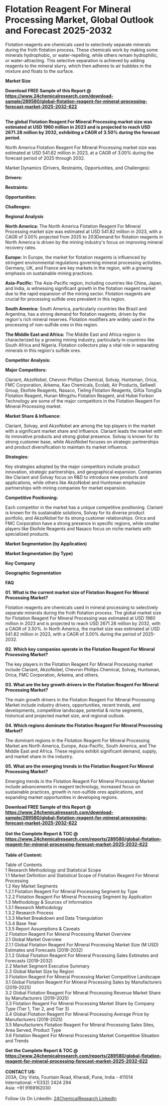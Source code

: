 <h1>Flotation Reagent For Mineral Processing Market, Global Outlook and Forecast 2025-2032</h1><p>Flotation reagents are chemicals used to selectively separate minerals during the froth flotation process. These chemicals work by making some minerals hydrophobic, or water-repelling, while others remain hydrophilic, or water-attracting. This selective separation is achieved by adding reagents to the mineral slurry, which then adheres to air bubbles in the mixture and floats to the surface.</p><p>
<strong>Market Size</strong></p><p>
</p><div><b>Download FREE Sample of this Report @ 
            <a href="https://www.24chemicalresearch.com/download-sample/289580/global-flotation-reagent-for-mineral-processing-forecast-market-2025-2032-622">
            https://www.24chemicalresearch.com/download-sample/289580/global-flotation-reagent-for-mineral-processing-forecast-market-2025-2032-622</a></b></div><br><p><strong>The global Flotation Reagent For Mineral Processing market size was estimated at USD 1960 million in 2023 and is projected to reach USD 2671.28 million by 2032, exhibiting a CAGR of 3.50% during the forecast period. </strong></p><p>
</p><p>North America Flotation Reagent For Mineral Processing market size was estimated at USD 541.82 million in 2023, at a CAGR of 3.00% during the forecast period of 2025 through 2032.</p><p>
Market Dynamics (Drivers, Restraints, Opportunities, and Challenges):</p><p>
<strong>Drivers:</strong></p><p>
</p><p>
<strong>Restraints:</strong></p><p>
</p><p>
<strong>Opportunities:</strong></p><p>
</p><p>
<strong>Challenges:</strong></p><p>
</p><p>
<strong>Regional Analysis</strong></p><p>
</p><p><strong>North America:</strong> The North America Flotation Reagent For Mineral Processing market size was estimated at USD 541.82 million in 2023, with a CAGR of 3.00% projected from 2025 to 203Demand for flotation reagents in North America is driven by the mining industry's focus on improving mineral recovery rates.</p><p>
</p><p><strong>Europe:</strong> In Europe, the market for flotation reagents is influenced by stringent environmental regulations governing mineral processing activities. Germany, UK, and France are key markets in the region, with a growing emphasis on sustainable mining practices.</p><p>
</p><p><strong>Asia-Pacific:</strong> The Asia-Pacific region, including countries like China, Japan, and India, is witnessing significant growth in the flotation reagent market due to the rapid expansion of the mining sector. Flotation reagents are crucial for processing sulfide ores prevalent in this region.</p><p>
</p><p><strong>South America:</strong> South America, particularly countries like Brazil and Argentina, has a strong demand for flotation reagents, driven by the region's rich mineral reserves. Flotation modifiers are widely used in the processing of non-sulfide ores in this region.</p><p>
</p><p><strong>The Middle East and Africa:</strong> The Middle East and Africa region is characterized by a growing mining industry, particularly in countries like South Africa and Nigeria. Flotation collectors play a vital role in separating minerals in this region's sulfide ores.</p><p>
<strong>Competitor Analysis:</strong></p><p>
</p><p><strong>Major Competitors:</strong></p><p>
</p><p>Clariant, AkzoNobel, Chevron Phillips Chemical, Solvay, Huntsman, Orica, FMC Corporation, Arkema, Kao Chemicals, Ecolab, Air Products, Sellwell Group, Ekofole Reagents, Nasaco, Tieling Flotation Reagents, QiXia TongDa Flotation Reagent, Hunan Mingzhu Flotation Reagent, and Hubei Forbon Technology are some of the major competitors in the Flotation Reagent For Mineral Processing market.</p><p>
</p><p><strong>Market Share &amp; Influence:</strong></p><p>
</p><p>Clariant, Solvay, and AkzoNobel are among the top players in the market with a significant market share and influence. Clariant leads the market with its innovative products and strong global presence. Solvay is known for its strong customer base, while AkzoNobel focuses on strategic partnerships and product diversification to maintain its market influence.</p><p>
</p><p><strong>Strategies:</strong></p><p>
</p><p>Key strategies adopted by the major competitors include product innovation, strategic partnerships, and geographical expansion. Companies like Clariant and Solvay focus on R&amp;D to introduce new products and applications, while others like AkzoNobel and Huntsman emphasize partnerships with mining companies for market expansion.</p><p>
</p><p><strong>Competitive Positioning:</strong></p><p>
</p><p>Each competitor in the market has a unique competitive positioning. Clariant is known for its sustainable solutions, Solvay for its diverse product portfolio, and AkzoNobel for its strong customer relationships. Orica and FMC Corporation have a strong presence in specific regions, while smaller players like Ekofole Reagents and Nasaco focus on niche markets with specialized products.</p><p>
</p><p>
<strong>Market Segmentation (by Application)</strong></p><p>
</p><p>
<strong>Market Segmentation (by Type)</strong></p><p>
</p><p>
<strong>Key Company</strong></p><p>
</p><p>
<strong>Geographic Segmentation</strong></p><p>
</p><p>
<strong>FAQ </strong></p><p>
<strong>01. What is the current market size of Flotation Reagent For Mineral Processing Market?</strong></p><p>
</p><p>Flotation reagents are chemicals used in mineral processing to selectively separate minerals during the froth flotation process. The global market size for Flotation Reagent For Mineral Processing was estimated at USD 1960 million in 2023 and is projected to reach USD 2671.28 million by 2032, with a CAGR of 3.50%. In North America, the market size was estimated at USD 541.82 million in 2023, with a CAGR of 3.00% during the period of 2025-2032.</p><p>
<strong>02. Which key companies operate in the Flotation Reagent For Mineral Processing Market?</strong></p><p>
</p><p>The key players in the Flotation Reagent For Mineral Processing market include Clariant, AkzoNobel, Chevron Phillips Chemical, Solvay, Huntsman, Orica, FMC Corporation, Arkema, and others.</p><p>
<strong>03. What are the key growth drivers in the Flotation Reagent For Mineral Processing Market?</strong></p><p>
</p><p>The main growth drivers in the Flotation Reagent For Mineral Processing Market include industry drivers, opportunities, recent trends, and developments, competitive landscape, potential &amp; niche segments, historical and projected market size, and regional outlook.</p><p>
<strong>04. Which regions dominate the Flotation Reagent For Mineral Processing Market?</strong></p><p>
</p><p>The dominant regions in the Flotation Reagent For Mineral Processing Market are North America, Europe, Asia-Pacific, South America, and The Middle East and Africa. These regions exhibit significant demand, supply, and market share in the industry.</p><p>
<strong>05. What are the emerging trends in the Flotation Reagent For Mineral Processing Market?</strong></p><p>
</p><p>Emerging trends in the Flotation Reagent For Mineral Processing Market include advancements in reagent technology, increased focus on sustainable practices, growth in non-sulfide ores applications, and expanding market opportunities in developing regions.</p><div><b>Download FREE Sample of this Report @ 
            <a href="https://www.24chemicalresearch.com/download-sample/289580/global-flotation-reagent-for-mineral-processing-forecast-market-2025-2032-622">
            https://www.24chemicalresearch.com/download-sample/289580/global-flotation-reagent-for-mineral-processing-forecast-market-2025-2032-622</a></b></div><br><div><b>Get the Complete Report & TOC @ 
            <a href="https://www.24chemicalresearch.com/reports/289580/global-flotation-reagent-for-mineral-processing-forecast-market-2025-2032-622">
            https://www.24chemicalresearch.com/reports/289580/global-flotation-reagent-for-mineral-processing-forecast-market-2025-2032-622</a></b></div><br>
            <b>Table of Content:</b><p>Table of Contents<br />
1 Research Methodology and Statistical Scope<br />
1.1 Market Definition and Statistical Scope of Flotation Reagent For Mineral Processing<br />
1.2 Key Market Segments<br />
1.2.1 Flotation Reagent For Mineral Processing Segment by Type<br />
1.2.2 Flotation Reagent For Mineral Processing Segment by Application<br />
1.3 Methodology & Sources of Information<br />
1.3.1 Research Methodology<br />
1.3.2 Research Process<br />
1.3.3 Market Breakdown and Data Triangulation<br />
1.3.4 Base Year<br />
1.3.5 Report Assumptions & Caveats<br />
2 Flotation Reagent For Mineral Processing Market Overview<br />
2.1 Global Market Overview<br />
2.1.1 Global Flotation Reagent For Mineral Processing Market Size (M USD) Estimates and Forecasts (2019-2032)<br />
2.1.2 Global Flotation Reagent For Mineral Processing Sales Estimates and Forecasts (2019-2032)<br />
2.2 Market Segment Executive Summary<br />
2.3 Global Market Size by Region<br />
3 Flotation Reagent For Mineral Processing Market Competitive Landscape<br />
3.1 Global Flotation Reagent For Mineral Processing Sales by Manufacturers (2019-2025)<br />
3.2 Global Flotation Reagent For Mineral Processing Revenue Market Share by Manufacturers (2019-2025)<br />
3.3 Flotation Reagent For Mineral Processing Market Share by Company Type (Tier 1, Tier 2, and Tier 3)<br />
3.4 Global Flotation Reagent For Mineral Processing Average Price by Manufacturers (2019-2025)<br />
3.5 Manufacturers Flotation Reagent For Mineral Processing Sales Sites, Area Served, Product Type<br />
3.6 Flotation Reagent For Mineral Processing Market Competitive Situation and Trends<br />
</p><div><b>Get the Complete Report & TOC @ 
            <a href="https://www.24chemicalresearch.com/reports/289580/global-flotation-reagent-for-mineral-processing-forecast-market-2025-2032-622">
            https://www.24chemicalresearch.com/reports/289580/global-flotation-reagent-for-mineral-processing-forecast-market-2025-2032-622</a></b></div><br><b>CONTACT US:</b><br>
            203A, City Vista, Fountain Road, Kharadi, Pune, India - 411014<br>
            International: +1(332) 2424 294<br>
            Asia: +91 9169162030 <br><br>
            Follow Us On LinkedIn: <a href="https://www.linkedin.com/company/24chemicalresearch/">24ChemicalResearch LinkedIn</a>